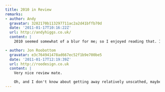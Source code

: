 ```yaml
---
title: 2010 in Review
remarks:
- author: Andy
  gravatar: 3282170b113297711ac2a2d41bffb70d
  date: '2011-01-17T10:16:22Z'
  url: http://andyhiggs.co.uk/
  content: |
    2010 seemed somewhat of a blur for me; so I enjoyed reading that. I also had forgot about your F1 prediction tweet until now; just sticking your flag in the bragging rights I see... ;)

- author: Jon Roobottom
  gravatar: e3c764941478ad667ec52f1b9e700be5
  date: '2011-01-17T12:19:39Z'
  url: http://roodesign.co.uk
  content: |
    Very nice review mate.

    Oh, and I don't know about getting away relatively unscathed, maybe you've blocked out the tying up and de-bagging around the bonfire.
---
```

